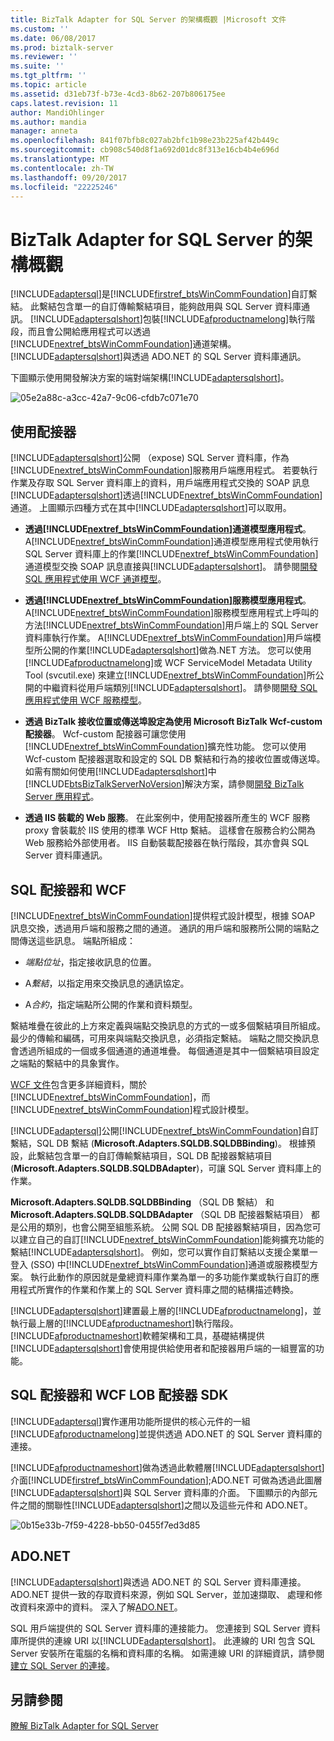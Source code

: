 ```yaml
---
title: BizTalk Adapter for SQL Server 的架構概觀 |Microsoft 文件
ms.custom: ''
ms.date: 06/08/2017
ms.prod: biztalk-server
ms.reviewer: ''
ms.suite: ''
ms.tgt_pltfrm: ''
ms.topic: article
ms.assetid: d31eb73f-b73e-4cd3-8b62-207b806175ee
caps.latest.revision: 11
author: MandiOhlinger
ms.author: mandia
manager: anneta
ms.openlocfilehash: 841f07bfb8c027ab2bfc1b98e23b225af42b449c
ms.sourcegitcommit: cb908c540d8f1a692d01dc8f313e16cb4b4e696d
ms.translationtype: MT
ms.contentlocale: zh-TW
ms.lasthandoff: 09/20/2017
ms.locfileid: "22225246"
---
```

# <a name="architecture-overview-of-biztalk-adapter-for-sql-server"></a>BizTalk Adapter for SQL Server 的架構概觀
[!INCLUDE[adaptersql](../../includes/adaptersql-md.md)]是[!INCLUDE[firstref_btsWinCommFoundation](../../includes/firstref-btswincommfoundation-md.md)]自訂繫結。 此繫結包含單一的自訂傳輸繫結項目，能夠啟用與 SQL Server 資料庫通訊。 [!INCLUDE[adaptersqlshort](../../includes/adaptersqlshort-md.md)]包裝[!INCLUDE[afproductnamelong](../../includes/afproductnamelong-md.md)]執行階段，而且會公開給應用程式可以透過[!INCLUDE[nextref_btsWinCommFoundation](../../includes/nextref-btswincommfoundation-md.md)]通道架構。 [!INCLUDE[adaptersqlshort](../../includes/adaptersqlshort-md.md)]與透過 ADO.NET 的 SQL Server 資料庫通訊。  


 下圖顯示使用開發解決方案的端對端架構[!INCLUDE[adaptersqlshort](../../includes/adaptersqlshort-md.md)]。  
  
 ![](../../adapters-and-accelerators/adapter-sql/media/05e2a88c-a3cc-42a7-9c06-cfdb7c071e70.gif "05e2a88c-a3cc-42a7-9c06-cfdb7c071e70")  

  
## <a name="consuming-the-adapter"></a>使用配接器  
 [!INCLUDE[adaptersqlshort](../../includes/adaptersqlshort-md.md)]公開 （expose) SQL Server 資料庫，作為[!INCLUDE[nextref_btsWinCommFoundation](../../includes/nextref-btswincommfoundation-md.md)]服務用戶端應用程式。 若要執行作業及存取 SQL Server 資料庫上的資料，用戶端應用程式交換的 SOAP 訊息[!INCLUDE[adaptersqlshort](../../includes/adaptersqlshort-md.md)]透過[!INCLUDE[nextref_btsWinCommFoundation](../../includes/nextref-btswincommfoundation-md.md)]通道。 上圖顯示四種方式在其中[!INCLUDE[adaptersqlshort](../../includes/adaptersqlshort-md.md)]可以取用。  
  
-   **透過[!INCLUDE[nextref_btsWinCommFoundation](../../includes/nextref-btswincommfoundation-md.md)]通道模型應用程式**。 A[!INCLUDE[nextref_btsWinCommFoundation](../../includes/nextref-btswincommfoundation-md.md)]通道模型應用程式使用執行 SQL Server 資料庫上的作業[!INCLUDE[nextref_btsWinCommFoundation](../../includes/nextref-btswincommfoundation-md.md)]通道模型交換 SOAP 訊息直接與[!INCLUDE[adaptersqlshort](../../includes/adaptersqlshort-md.md)]。 請參閱[開發 SQL 應用程式使用 WCF 通道模型](../../adapters-and-accelerators/adapter-sql/develop-sql-applications-using-the-wcf-channel-model.md)。
  
-   **透過[!INCLUDE[nextref_btsWinCommFoundation](../../includes/nextref-btswincommfoundation-md.md)]服務模型應用程式**。 A[!INCLUDE[nextref_btsWinCommFoundation](../../includes/nextref-btswincommfoundation-md.md)]服務模型應用程式上呼叫的方法[!INCLUDE[nextref_btsWinCommFoundation](../../includes/nextref-btswincommfoundation-md.md)]用戶端上的 SQL Server 資料庫執行作業。 A[!INCLUDE[nextref_btsWinCommFoundation](../../includes/nextref-btswincommfoundation-md.md)]用戶端模型所公開的作業[!INCLUDE[adaptersqlshort](../../includes/adaptersqlshort-md.md)]做為.NET 方法。 您可以使用[!INCLUDE[afproductnamelong](../../includes/afproductnamelong-md.md)]或 WCF ServiceModel Metadata Utility Tool (svcutil.exe) 來建立[!INCLUDE[nextref_btsWinCommFoundation](../../includes/nextref-btswincommfoundation-md.md)]所公開的中繼資料從用戶端類別[!INCLUDE[adaptersqlshort](../../includes/adaptersqlshort-md.md)]。  請參閱[開發 SQL 應用程式使用 WCF 服務模型](../../adapters-and-accelerators/adapter-sql/develop-sql-applications-using-the-wcf-service-model.md)。
  
-   **透過 BizTalk 接收位置或傳送埠設定為使用 Microsoft BizTalk Wcf-custom 配接器**。 Wcf-custom 配接器可讓您使用[!INCLUDE[nextref_btsWinCommFoundation](../../includes/nextref-btswincommfoundation-md.md)]擴充性功能。 您可以使用 Wcf-custom 配接器選取和設定的 SQL DB 繫結和行為的接收位置或傳送埠。 如需有關如何使用[!INCLUDE[adaptersqlshort](../../includes/adaptersqlshort-md.md)]中[!INCLUDE[btsBizTalkServerNoVersion](../../includes/btsbiztalkservernoversion-md.md)]解決方案，請參閱[開發 BizTalk Server 應用程式](../../core/developing-biztalk-server-applications.md)。 
  
-   **透過 IIS 裝載的 Web 服務**。 在此案例中，使用配接器所產生的 WCF 服務 proxy 會裝載於 IIS 使用的標準 WCF Http 繫結。 這樣會在服務合約公開為 Web 服務給外部使用者。 IIS 自動裝載配接器在執行階段，其亦會與 SQL Server 資料庫通訊。  
  
## <a name="the-sql-adapter-and-wcf"></a>SQL 配接器和 WCF  
 [!INCLUDE[nextref_btsWinCommFoundation](../../includes/nextref-btswincommfoundation-md.md)]提供程式設計模型，根據 SOAP 訊息交換，透過用戶端和服務之間的通道。 通訊的用戶端和服務所公開的端點之間傳送這些訊息。 端點所組成：  
  
-   *端點位址*，指定接收訊息的位置。  
  
-   A*繫結*，以指定用來交換訊息的通訊協定。  
  
-   A*合約*，指定端點所公開的作業和資料類型。  
  
 繫結堆疊在彼此的上方來定義與端點交換訊息的方式的一或多個繫結項目所組成。 最少的傳輸和編碼，可用來與端點交換訊息，必須指定繫結。 端點之間交換訊息會透過所組成的一個或多個通道的通道堆疊。 每個通道是其中一個繫結項目設定之端點的繫結中的具象實作。 

[WCF 文件](http://go.microsoft.com/fwlink/?LinkID=196850)包含更多詳細資料，關於[!INCLUDE[nextref_btsWinCommFoundation](../../includes/nextref-btswincommfoundation-md.md)]，而[!INCLUDE[nextref_btsWinCommFoundation](../../includes/nextref-btswincommfoundation-md.md)]程式設計模型。  
  
 [!INCLUDE[adaptersql](../../includes/adaptersql-md.md)]公開[!INCLUDE[nextref_btsWinCommFoundation](../../includes/nextref-btswincommfoundation-md.md)]自訂繫結，SQL DB 繫結 (**Microsoft.Adapters.SQLDB.SQLDBBinding**)。 根據預設，此繫結包含單一的自訂傳輸繫結項目，SQL DB 配接器繫結項目 (**Microsoft.Adapters.SQLDB.SQLDBAdapter**)，可讓 SQL Server 資料庫上的作業。  
  
 **Microsoft.Adapters.SQLDB.SQLDBBinding** （SQL DB 繫結） 和**Microsoft.Adapters.SQLDB.SQLDBAdapter** （SQL DB 配接器繫結項目） 都是公用的類別，也會公開至組態系統。 公開 SQL DB 配接器繫結項目，因為您可以建立自己的自訂[!INCLUDE[nextref_btsWinCommFoundation](../../includes/nextref-btswincommfoundation-md.md)]能夠擴充功能的繫結[!INCLUDE[adaptersqlshort](../../includes/adaptersqlshort-md.md)]。 例如，您可以實作自訂繫結以支援企業單一登入 (SSO) 中[!INCLUDE[nextref_btsWinCommFoundation](../../includes/nextref-btswincommfoundation-md.md)]通道或服務模型方案。 執行此動作的原因就是彙總資料庫作業為單一的多功能作業或執行自訂的應用程式所實作的作業和作業上的 SQL Server 資料庫之間的結構描述轉換。  
  
 [!INCLUDE[adaptersqlshort](../../includes/adaptersqlshort-md.md)]建置最上層的[!INCLUDE[afproductnamelong](../../includes/afproductnamelong-md.md)]，並執行最上層的[!INCLUDE[afproductnameshort](../../includes/afproductnameshort-md.md)]執行階段。 [!INCLUDE[afproductnameshort](../../includes/afproductnameshort-md.md)]軟體架構和工具，基礎結構提供[!INCLUDE[adaptersqlshort](../../includes/adaptersqlshort-md.md)]會使用提供給使用者和配接器用戶端的一組豐富的功能。  

## <a name="sql-adapter-and-the-wcf-lob-adapter-sdk"></a>SQL 配接器和 WCF LOB 配接器 SDK
[!INCLUDE[adaptersql](../../includes/adaptersql-md.md)]實作運用功能所提供的核心元件的一組[!INCLUDE[afproductnamelong](../../includes/afproductnamelong-md.md)]並提供透過 ADO.NET 的 SQL Server 資料庫的連接。  
  
 [!INCLUDE[afproductnameshort](../../includes/afproductnameshort-md.md)]做為透過此軟體層[!INCLUDE[adaptersqlshort](../../includes/adaptersqlshort-md.md)]介面[!INCLUDE[firstref_btsWinCommFoundation](../../includes/firstref-btswincommfoundation-md.md)];ADO.NET 可做為透過此圖層[!INCLUDE[adaptersqlshort](../../includes/adaptersqlshort-md.md)]與 SQL Server 資料庫的介面。 下圖顯示的內部元件之間的關聯性[!INCLUDE[adaptersqlshort](../../includes/adaptersqlshort-md.md)]之間以及這些元件和 ADO.NET。  
  
 ![](../../adapters-and-accelerators/adapter-sql/media/0b15e33b-7f59-4228-bb50-0455f7ed3d85.gif "0b15e33b-7f59-4228-bb50-0455f7ed3d85")  
 
   
## <a name="adonet"></a>ADO.NET  
 [!INCLUDE[adaptersqlshort](../../includes/adaptersqlshort-md.md)]與透過 ADO.NET 的 SQL Server 資料庫連接。 ADO.NET 提供一致的存取資料來源，例如 SQL Server，並加速擷取、 處理和修改資料來源中的資料。 深入了解[ADO.NET](https://msdn.microsoft.com/library/e80y5yhx.aspx)。
  
 SQL 用戶端提供的 SQL Server 資料庫的連接能力。 您連接到 SQL Server 資料庫所提供的連線 URI 以[!INCLUDE[adaptersqlshort](../../includes/adaptersqlshort-md.md)]。 此連線的 URI 包含 SQL Server 安裝所在電腦的名稱和資料庫的名稱。 如需連線 URI 的詳細資訊，請參閱[建立 SQL Server 的連接](../../adapters-and-accelerators/adapter-sql/create-a-connection-to-sql-server.md)。  
  
## <a name="see-also"></a>另請參閱  

 [瞭解 BizTalk Adapter for SQL Server](../../adapters-and-accelerators/adapter-sql/understand-biztalk-adapter-for-sql-server.md)